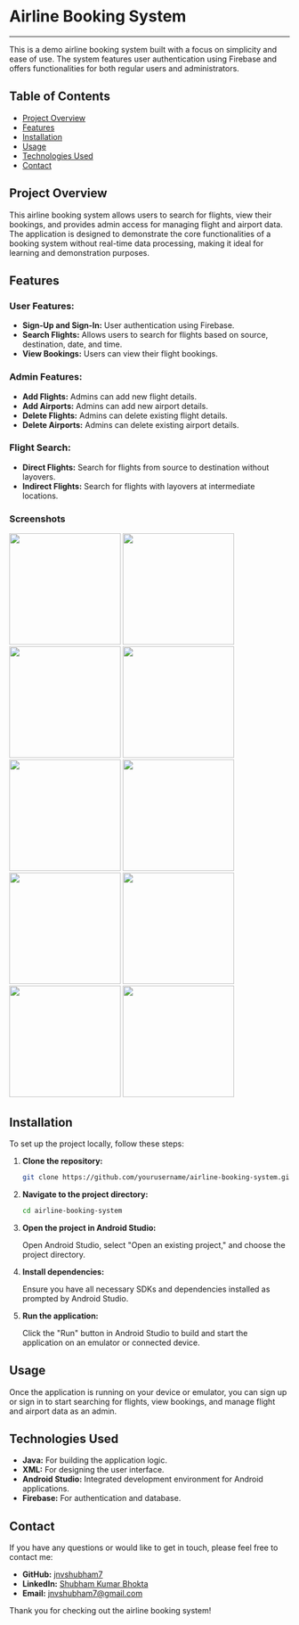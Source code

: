 # Airline Booking System



---

This is a demo airline booking system built with a focus on simplicity and ease of use. The system features user authentication using Firebase and offers functionalities for both regular users and administrators.

## Table of Contents

- [Project Overview](#project-overview)
- [Features](#features)
- [Installation](#installation)
- [Usage](#usage)
- [Technologies Used](#technologies-used)
- [Contact](#contact)

## Project Overview

This airline booking system allows users to search for flights, view their bookings, and provides admin access for managing flight and airport data. The application is designed to demonstrate the core functionalities of a booking system without real-time data processing, making it ideal for learning and demonstration purposes.

## Features

### User Features:
- **Sign-Up and Sign-In:** User authentication using Firebase.
- **Search Flights:** Allows users to search for flights based on source, destination, date, and time.
- **View Bookings:** Users can view their flight bookings.

### Admin Features:
- **Add Flights:** Admins can add new flight details.
- **Add Airports:** Admins can add new airport details.
- **Delete Flights:** Admins can delete existing flight details.
- **Delete Airports:** Admins can delete existing airport details.

### Flight Search:
- **Direct Flights:** Search for flights from source to destination without layovers.
- **Indirect Flights:** Search for flights with layovers at intermediate locations.

### Screenshots
<p float="left">
  <img src="https://user-images.githubusercontent.com/69629803/147033989-cbf1f490-0e04-4d8f-a129-61ced1bdc318.jpg" width="200" />

  <img src="https://user-images.githubusercontent.com/69629803/147034001-b99eb4af-3764-4d75-90e0-5df14fcfb75a.jpg" width="200" /> 

  <img src="https://user-images.githubusercontent.com/69629803/147034008-9a045f8d-883c-428e-bd9d-5eebcdeef67c.jpg" width="200" />

  <img src="https://user-images.githubusercontent.com/69629803/147034211-15750fd9-69c9-4df2-985f-2cc5acbb27d9.jpg" width="200" />

  <img src="https://user-images.githubusercontent.com/69629803/147034232-160355a5-ef5b-4409-992c-e53a231ea4d9.jpg" width="200" />

  <img src="https://user-images.githubusercontent.com/69629803/147034253-09571a86-6705-4372-95a5-531a554b77e3.jpg" width="200" />

  <img src="https://user-images.githubusercontent.com/69629803/147034266-2ffce2bf-282c-4af8-a691-840049e9c09c.jpg" width="200" /> 

  <img src="https://user-images.githubusercontent.com/69629803/147034278-edd3c4c5-199e-4bb8-b290-844d47999ae3.jpg" width="200" /> 
  
  <img src="https://user-images.githubusercontent.com/69629803/147034295-421e43e3-365d-4b48-8e56-b2825daa9d3e.jpg" width="200" /> 
  
  <img src="https://user-images.githubusercontent.com/69629803/147034322-a9dda91d-d19f-43a7-a096-068ceb27e756.jpg" width="200" /> 
  
</p>

## Installation

To set up the project locally, follow these steps:

1. **Clone the repository:**

   ```sh
   git clone https://github.com/yourusername/airline-booking-system.git
   ```

2. **Navigate to the project directory:**

   ```sh
   cd airline-booking-system
   ```

3. **Open the project in Android Studio:**

   Open Android Studio, select "Open an existing project," and choose the project directory.

4. **Install dependencies:**

   Ensure you have all necessary SDKs and dependencies installed as prompted by Android Studio.

5. **Run the application:**

   Click the "Run" button in Android Studio to build and start the application on an emulator or connected device.

## Usage

Once the application is running on your device or emulator, you can sign up or sign in to start searching for flights, view bookings, and manage flight and airport data as an admin.

## Technologies Used

- **Java:** For building the application logic.
- **XML:** For designing the user interface.
- **Android Studio:** Integrated development environment for Android applications.
- **Firebase:** For authentication and database.

## Contact

If you have any questions or would like to get in touch, please feel free to contact me:

- **GitHub:** [jnvshubham7](https://github.com/jnvshubham7)
- **LinkedIn:** [Shubham Kumar Bhokta](https://www.linkedin.com/in/shubham-kumar-bhokta-97113116b)
- **Email:** [jnvshubham7@gmail.com](mailto:jnvshubham7@gmail.com)

Thank you for checking out the airline booking system!
